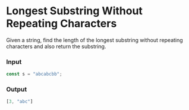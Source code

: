 # Longest Substring Without Repeating Characters

Given a string, find the length of the longest substring without repeating characters and also return the substring.

### Input

```javascript
const s = "abcabcbb";
```

### Output

```javascript
[3, "abc"]
```